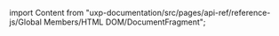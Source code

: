 
import Content from "uxp-documentation/src/pages/api-ref/reference-js/Global Members/HTML DOM/DocumentFragment";

<Content query="product=photoshop"/>
